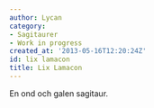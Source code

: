 ```yaml
---
author: Lycan
category:
- Sagitaurer
- Work in progress
created_at: '2013-05-16T12:20:24Z'
id: lix lamacon
title: Lix Lamacon
---
```

En ond och galen sagitaur.